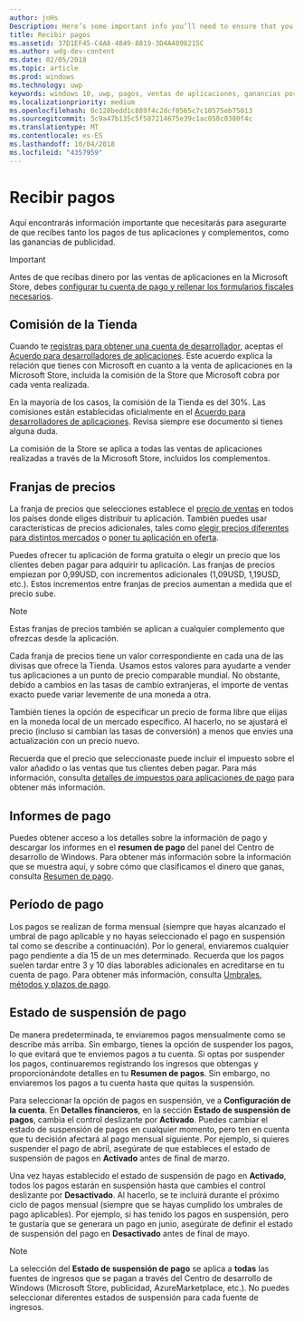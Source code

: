 ```yaml
---
author: jnHs
Description: Here’s some important info you’ll need to ensure that you receive payment for your apps, in-app products (IAPs), and advertising earnings.
title: Recibir pagos
ms.assetid: 37D1EF45-C4A8-4849-8819-3D4A4898215C
ms.author: wdg-dev-content
ms.date: 02/05/2018
ms.topic: article
ms.prod: windows
ms.technology: uwp
keywords: windows 10, uwp, pagos, ventas de aplicaciones, ganancias por la aplicación, pago, tarifa de la store, suspensión de pago, porcentaje
ms.localizationpriority: medium
ms.openlocfilehash: 0c128bedd1c889f4c2dcf0565c7c10575eb75013
ms.sourcegitcommit: 5c9a47b135c5f587214675e39c1ac058c0380f4c
ms.translationtype: MT
ms.contentlocale: es-ES
ms.lasthandoff: 10/04/2018
ms.locfileid: "4357959"
---
```

# <a name="getting-paid"></a>Recibir pagos
Aquí encontrarás información importante que necesitarás para asegurarte de que recibes tanto los pagos de tus aplicaciones y complementos, como las ganancias de publicidad.

> [!IMPORTANT]
> Antes de que recibas dinero por las ventas de aplicaciones en la Microsoft Store, debes [configurar tu cuenta de pago y rellenar los formularios fiscales necesarios](setting-up-your-payout-account-and-tax-forms.md).

## <a name="store-fee"></a>Comisión de la Tienda

Cuando te [registras para obtener una cuenta de desarrollador](http://go.microsoft.com/fwlink/p/?LinkID=615100), aceptas el [Acuerdo para desarrolladores de aplicaciones](https://docs.microsoft.com/legal/windows/agreements/app-developer-agreement). Este acuerdo explica la relación que tienes con Microsoft en cuanto a la venta de aplicaciones en la Microsoft Store, incluida la comisión de la Store que Microsoft cobra por cada venta realizada.

En la mayoría de los casos, la comisión de la Tienda es del 30%. Las comisiones están establecidas oficialmente en el [Acuerdo para desarrolladores de aplicaciones](https://docs.microsoft.com/legal/windows/agreements/app-developer-agreement). Revisa siempre ese documento si tienes alguna duda.

La comisión de la Store se aplica a todas las ventas de aplicaciones realizadas a través de la Microsoft Store, incluidos los complementos.


## <a name="price-tiers"></a>Franjas de precios

La franja de precios que selecciones establece el [precio de ventas](set-and-schedule-app-pricing.md#base-price) en todos los países donde eliges distribuir tu aplicación. También puedes usar características de precios adicionales, tales como [elegir precios diferentes para distintos mercados](set-and-schedule-app-pricing.md#override-base-price-for-specific-markets) o [poner tu aplicación en oferta](put-apps-and-add-ons-on-sale.md).

Puedes ofrecer tu aplicación de forma gratuita o elegir un precio que los clientes deben pagar para adquirir tu aplicación. Las franjas de precios empiezan por 0,99USD, con incrementos adicionales (1,09USD, 1,19USD, etc.). Estos incrementos entre franjas de precios aumentan a medida que el precio sube.

> [!NOTE] 
> Estas franjas de precios también se aplican a cualquier complemento que ofrezcas desde la aplicación.

Cada franja de precios tiene un valor correspondiente en cada una de las divisas que ofrece la Tienda. Usamos estos valores para ayudarte a vender tus aplicaciones a un punto de precio comparable mundial. No obstante, debido a cambios en las tasas de cambio extranjeras, el importe de ventas exacto puede variar levemente de una moneda a otra.

También tienes la opción de especificar un precio de forma libre que elijas en la moneda local de un mercado específico. Al hacerlo, no se ajustará el precio (incluso si cambian las tasas de conversión) a menos que envíes una actualización con un precio nuevo. 

Recuerda que el precio que seleccionaste puede incluir el impuesto sobre el valor añadido o las ventas que tus clientes deben pagar. Para más información, consulta [detalles de impuestos para aplicaciones de pago](tax-details-for-paid-apps.md) para obtener más información.


## <a name="payout-reporting"></a>Informes de pago

Puedes obtener acceso a los detalles sobre la información de pago y descargar los informes en el **resumen de pago** del panel del Centro de desarrollo de Windows. Para obtener más información sobre la información que se muestra aquí, y sobre cómo que clasificamos el dinero que ganas, consulta [Resumen de pago](payout-summary.md).


## <a name="payout-timeframe"></a>Período de pago

Los pagos se realizan de forma mensual (siempre que hayas alcanzado el umbral de pago aplicable y no hayas seleccionado el pago en suspensión tal como se describe a continuación). Por lo general, enviaremos cualquier pago pendiente a día 15 de un mes determinado. Recuerda que los pagos suelen tardar entre 3 y 10 días laborables adicionales en acreditarse en tu cuenta de pago. Para obtener más información, consulta [Umbrales, métodos y plazos de pago](payment-thresholds-methods-and-timeframes.md).


##  <a name="payout-hold-status"></a>Estado de suspensión de pago

De manera predeterminada, te enviaremos pagos mensualmente como se describe más arriba. Sin embargo, tienes la opción de suspender los pagos, lo que evitará que te enviemos pagos a tu cuenta. Si optas por suspender los pagos, continuaremos registrando los ingresos que obtengas y proporcionándote detalles en tu **Resumen de pagos**. Sin embargo, no enviaremos los pagos a tu cuenta hasta que quitas la suspensión. 

Para seleccionar la opción de pagos en suspensión, ve a **Configuración de la cuenta**. En **Detalles financieros**, en la sección **Estado de suspensión de pagos**, cambia el control deslizante por **Activado**. Puedes cambiar el estado de suspensión de pagos en cualquier momento, pero ten en cuenta que tu decisión afectará al pago mensual siguiente. Por ejemplo, si quieres suspender el pago de abril, asegúrate de que estableces el estado de suspensión de pagos en **Activado** antes de final de marzo.

Una vez hayas establecido el estado de suspensión de pago en **Activado**, todos los pagos estarán en suspensión hasta que cambies el control deslizante por **Desactivado**. Al hacerlo, se te incluirá durante el próximo ciclo de pagos mensual (siempre que se hayas cumplido los umbrales de pago aplicables). Por ejemplo, si has tenido los pagos en suspensión, pero te gustaría que se generara un pago en junio, asegúrate de definir el estado de suspensión del pago en **Desactivado** antes de final de mayo.

> [!NOTE]
> La selección del **Estado de suspensión de pago** se aplica a **todas** las fuentes de ingresos que se pagan a través del Centro de desarrollo de Windows (Microsoft Store, publicidad, AzureMarketplace, etc.). No puedes seleccionar diferentes estados de suspensión para cada fuente de ingresos.


 

 




